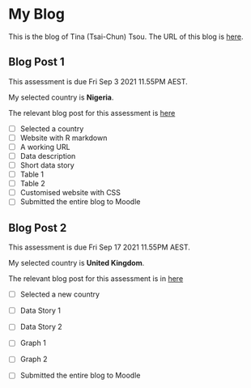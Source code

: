 # My Blog


This is the blog of Tina (Tsai-Chun) Tsou.
The URL of this blog is [here](https://etc5523-2021.github.io/blog-ttsou87/).

## Blog Post 1

This assessment is due Fri Sep 3 2021 11.55PM AEST.

My selected country is **Nigeria**.

The relevant blog post for this assessment is [here](https://etc5523-2021.github.io/blog-ttsou87/posts/2021-09-01-blog1/)

- [ ] Selected a country
- [ ] Website with R markdown 
- [ ] A working URL
- [ ] Data description
- [ ] Short data story
- [ ] Table 1
- [ ] Table 2
- [ ] Customised website with CSS
- [ ] Submitted the entire blog to Moodle

## Blog Post 2

This assessment is due Fri Sep 17 2021 11.55PM AEST.

My selected country is **United Kingdom**.

The relevant blog post for this assessment is in [here](https://etc5523-2021.github.io/blog-ttsou87/posts/2021-09-14-blog2/)

- [ ] Selected a new country
- [ ] Data Story 1
- [ ] Data Story 2
- [ ] Graph 1
- [ ] Graph 2
- [ ] Submitted the entire blog to Moodle

